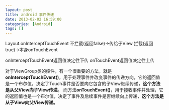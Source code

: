 ```yaml
---
layout: post
title: android 事件传递
date: 2013-02-02 16:59:00
categories: [Android]
tags: []
---
```

Layout.onInterceptTouchEvent
不拦截(返回false)->传给子View
拦截(返回true)->本身onTouchEvent


onInterceptTouchEvent返回值决定往下传
onTouchEvent返回值决定往上传



对于ViewGroup类的控件，有一个很重要的方法，就是**onInterceptTouchEvent()**，用于处理事件并改变事件的传递方向，它的返回值是一个布尔值，决定了Touch事件是否要向它包含的子View继续传递，**这个方法是从父View向子View传递**。
而方法**onTouchEvent()**，用于接收事件并处理，它的返回值也是一个布尔值，决定了事件及后续事件是否继续向上传递，**这个方法是从子View向父View传递。**

